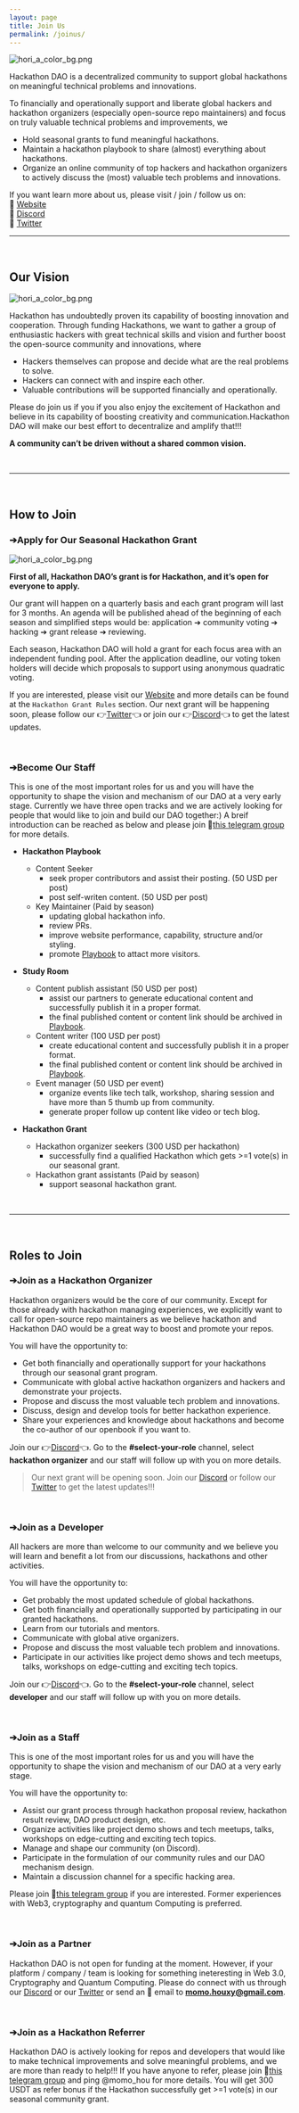 ```yaml
---
layout: page
title: Join Us
permalink: /joinus/
---
```


![hori_a_color_bg.png](/Hackathon-Playbook/img/logo_grey.png)

Hackathon DAO is a decentralized community to support global hackathons on meaningful technical problems and innovations. 

To financially and operationally support and liberate global hackers and hackathon organizers (especially open-source repo maintainers) and focus on truly valuable technical problems and improvements, we 
- Hold seasonal grants to fund meaningful hackathons. 
- Maintain a hackathon playbook to share (almost) everything about hackathons.
- Organize an online community of top hackers and hackathon organizers to actively discuss the (most) valuable tech problems and innovations.

If you want learn more about us, please visit / join / follow us on:
<br> 🔗 [Website][Website] 
<br> 🔗 [Discord][Discord]
<br> 🔗 [Twitter][Twitter] 


----

<br>

## **Our Vision**

![hori_a_color_bg.png](/Hackathon-Playbook/img/dao_003.jpeg)

Hackathon has undoubtedly proven its capability of boosting innovation and cooperation. Through funding Hackathons, we want to gather a group of enthusiastic hackers with great technical skills and vision and further boost the open-source community and innovations, where
- Hackers themselves can propose and decide what are the real problems to solve.
- Hackers can connect with and inspire each other.
- Valuable contributions will be supported financially and operationally.

Please do join us if you if you also enjoy the excitement of Hackathon and believe in its capability of boosting creativity and communication.Hackathon DAO will make our best effort to decentralize and amplify that!!! 

**A community can’t be driven without a shared common vision.**

<br>

----

<br>

## **How to Join**

### **➔Apply for Our Seasonal Hackathon Grant**

![hori_a_color_bg.png](/Hackathon-Playbook/img/dao_002.jpeg)

**First of all, Hackathon DAO’s grant is for Hackathon, and it’s open for everyone to apply.**

Our grant will happen on a quarterly basis and each grant program will last for 3 months. An agenda will be published ahead of the beginning of each season and simplified steps would be: application ➔ community voting ➔ hacking ➔ grant release ➔ reviewing. 

Each season, Hackathon DAO will hold a grant for each focus area with an independent funding pool. After the application deadline, our voting token holders will decide which proposals to support using anonymous quadratic voting. 

If you are interested, please visit our [Website][Website] and more details can be found at the `Hackathon Grant Rules` section. Our next grant will be happening soon, please follow our 👉[Twitter][Twitter]👈 or join our 👉[Discord][Discord]👈 to get the latest updates. 

<br>

### **➔Become Our Staff**

This is one of the most important roles for us and you will have the opportunity to shape the vision and mechanism of our DAO at a very early stage. Currently we have three open tracks and we are actively looking for people that would like to join and build our DAO together:) A breif introduction can be reached as below and please join 📮[this telegram group][tele] for more details.

- **Hackathon Playbook** 
	- Content Seeker 
		- seek proper contributors and assist their posting. (50 USD per post)
		- post self-writen content. (50 USD per post)
	- Key Maintainer (Paid by season)
		- updating global hackathon info.
		- review PRs.
		- improve website performance, capability, structure and/or styling.
		- promote [Playbook][Playbook] to attact more visitors.

- **Study Room**
	- Content publish assistant (50 USD per post)
		- assist our partners to generate educational content and successfully publish it in a proper format.
		- the final published content or content link should be archived in [Playbook][Playbook].
	- Content writer (100 USD per post)
		- create educational content and successfully publish it in a proper format.
		- the final published content or content link should be archived in [Playbook][Playbook].
	- Event manager (50 USD per event)
		- organize events like tech talk, workshop, sharing session and have more than 5 thumb up from community.
		- generate proper follow up content like video or tech blog.

- **Hackathon Grant**
	- Hackathon organizer seekers (300 USD per hackathon)
		- successfully find a qualified Hackathon which gets >=1 vote(s) in our seasonal grant. 
	- Hackathon grant assistants (Paid by season)
		- support seasonal hackathon grant.

<br>

----

<br>

## **Roles to Join**

### **➔Join as a Hackathon Organizer**
Hackathon organizers would be the core of our community. Except for those already with hackathon managing experiences, we explicitly want to call for open-source repo maintainers as we believe hackathon and Hackathon DAO would be a great way to boost and promote your repos.

You will have the opportunity to:
- Get both financially and operationally support for your hackathons through our seasonal grant program.
- Communicate with global active hackathon organizers and hackers and demonstrate your projects.
- Propose and discuss the most valuable tech problem and innovations. 
- Discuss, design and develop tools for better hackathon experience.
- Share your experiences and knowledge about hackathons and become the co-author of our openbook if you want to.

Join our 👉[Discord][Discord]👈. Go to the **#select-your-role** channel, select **hackathon organizer** and our staff will follow up with you on more details. 

> Our next grant will be opening soon. Join our [Discord][Discord] or follow our [Twitter][Twitter] to get the latest updates!!!

<br>

### **➔Join as a Developer**
All hackers are more than welcome to our community and we believe you will learn and benefit a lot from our discussions, hackathons and other activities. 

You will have the opportunity to:
- Get probably the most updated schedule of global hackathons.
- Get both financially and operationally supported by participating in our granted hackathons.
- Learn from our tutorials and mentors.
- Communicate with global ative organizers.
- Propose and discuss the most valuable tech problem and innovations. 
- Participate in our activities like project demo shows and tech meetups, talks, workshops on edge-cutting and exciting tech topics.

Join our 👉[Discord][Discord]👈. Go to the **#select-your-role** channel, select **developer** and our staff will follow up with you on more details.

<br>

### **➔Join as a Staff**
This is one of the most important roles for us and you will have the opportunity to shape the vision and mechanism of our DAO at a very early stage. 

You will have the opportunity to:
- Assist our grant process through hackathon proposal review, hackathon result review, DAO product design, etc.
- Organize activities like project demo shows and tech meetups, talks, workshops on edge-cutting and exciting tech topics.
- Manage and shape our community (on Discord).
- Participate in the formulation of our community rules and our DAO mechanism design.
- Maintain a discussion channel for a specific hacking area.

Please join 📮[this telegram group][tele] if you are interested. Former experiences with Web3, cryptography and quantum Computing is preferred.

<br>

### **➔Join as a Partner**
Hackathon DAO is not open for funding at the moment. However, if your platform / company / team is looking for something ineteresting in Web 3.0, Cryptography and Quantum Computing. Please do connect with us through our [Discord][Discord] or our [Twitter][Twitter] or send an 📧 email to **momo.houxy@gmail.com**. 

<br>

### **➔Join as a Hackathon Referrer**

Hackathon DAO is actively looking for repos and developers that would like to make technical improvements and solve meaningful problems, and we are more than ready to help!!! If you have anyone to refer, please join 📮[this telegram group][tele] and ping @momo_hou for more details. You will get 300 USDT as refer bonus if the Hackathon successfully get >=1 vote(s) in our seasonal community grant.   

<br>

[Website]: https://dorahacksglobal.github.io/Hackathon-Playbook/dao/
[Discord]: https://discord.gg/gVBYGfmwQv
[Twitter]: https://twitter.com/hackathonDAO
[HackerLink]: https://hackerlink.io/
[Playbook]: https://dorahacksglobal.github.io/Hackathon-Playbook/
[tele]: https://t.me/+MHLRt9ZEp3AyMDRl
